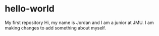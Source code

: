 # hello-world
My first repository
Hi, my name is Jordan and I am a junior at JMU.
I am making changes to add something about myself.
